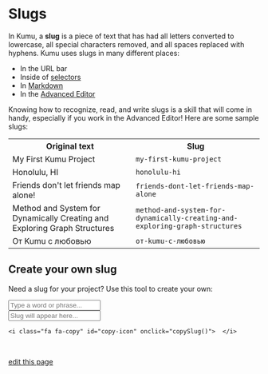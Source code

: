 # Slugs

In Kumu, a **slug** is a piece of text that has had all letters converted to lowercase, all special characters removed, and all spaces replaced with hyphens. Kumu uses slugs in many different places:

- In the URL bar
- Inside of [selectors](/guides/selectors.html)
- In [Markdown](/guides/markdown.html)
- In the [Advanced Editor](/overview/view-editors.html#advanced-editor)

Knowing how to recognize, read, and write slugs is a skill that will come in handy, especially if you work in the Advanced Editor! Here are some sample slugs:

<table class="table border-bottom">
  <tr>
    <th>Original text</th>
    <th>Slug</th>
  </tr>
  <tr>
    <td>My First Kumu Project</td>
    <td><code>my-first-kumu-project</code></td>
  </tr>
  <tr>
    <td>Honolulu, HI</td>
    <td><code>honolulu-hi</code></td>
  </tr>
  <tr>
    <td>Friends don't let friends map alone!</td>
    <td><code>friends-dont-let-friends-map-alone</code></td>
  </tr>
  <tr>
    <td>Method and System for Dynamically Creating and Exploring Graph Structures</td>
    <td><code>method-and-system-for-dynamically-creating-and-exploring-graph-structures</code></td>
  </tr>
  <tr>
    <td>От Kumu с любовью</td>
    <td><code>от-kumu-с-любовью</code></td>
  </tr>
</table>


## Create your own slug

Need a slug for your project? Use this tool to create your own:

<style>
#result {
  position: relative;
}

#copy-icon {
  position: absolute;
  top: 2px;
  right: 0;
  background-color: #f7f7f7;
  padding: 5px;
}

#copy-success {
  opacity: 0;
  transition: all 0.2s ease;
}
</style>

<div>
  <input id="simple-slugify-input" type="text" class="search-box" onkeyup="simpleSlugify()" placeholder="Type a word or phrase..." />

  <div id="result">
    <input id="simple-slugify-result" type="text" class="search-box input-code" value="" placeholder="Slug will appear here..." />

    <i class="fa fa-copy" id="copy-icon" onclick="copySlug()">  </i>
  </div>

  <p class="alert alert-success alert-sm" id="copy-success">Copied to clipboard</p>


<script>
  function simpleSlugify() {
    var string = document.querySelector("#simple-slugify-input").value;

    var success = document.querySelector("#copy-success");
    success.style.opacity = "0";

    string = string
      .normalize("NFD").replace(/[\u0300-\u036f]/g, '') // remove diacritics
      .replace(/'/g, '')
      .replace(/[^a-z0-9]/gi, '-')
      .replace(/-{2,}/g, '-')
      .replace(/^-/, '').replace(/-$/, '')
      .toLowerCase();

    var result = document.querySelector("#simple-slugify-result");
    result.value = string;
  }

  function copySlug() {
    var slug = document.querySelector('#simple-slugify-result');

    slug.select();
    document.execCommand("copy");

    var success = document.querySelector("#copy-success");
    success.style.opacity = "1";
  }
</script>

<span class="edit-link"><a href="https://github.com/kumu/docs/blob/master/guides/slugs.md" target="_blank"><i class="fa fa-github"></i> edit this page</a></span>
